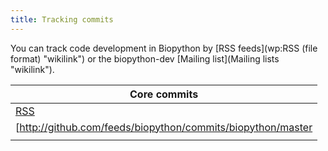 ```yaml
---
title: Tracking commits
---
```


You can track code development in Biopython by [RSS
feeds](wp:RSS (file format) "wikilink") or the biopython-dev [Mailing
list](Mailing lists "wikilink").

| Core commits                                                                                                                                                |
|-------------------------------------------------------------------------------------------------------------------------------------------------------------|
| [RSS](http://github.com/feeds/biopython/commits/biopython/master)                                                                                           |
| <rss>[http://github.com/feeds/biopython/commits/biopython/master|date|max=20](http://github.com/feeds/biopython/commits/biopython/master|date|max=20)</rss> |
||


